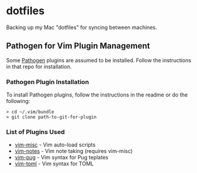 # dotfiles

Backing up my Mac "dotfiles" for syncing between machines.

## Pathogen for Vim Plugin Management

Some [Pathogen](https://github.com/tpope/vim-pathogen) plugins are assumed to be
installed. Follow the instructions in that repo for installation. 

### Pathogen Plugin Installation

To install Pathogen plugins, follow the instructions in the readme or do the
following:

```
> cd ~/.vim/bundle
> git clone path-to-git-for-plugin
```

### List of Plugins Used

* [vim-misc](https://github.com/xolox/vim-misc) - Vim auto-load scripts
* [vim-notes](https://github.com/xolox/vim-notes) - Vim note taking (requires
vim-misc)
* [vim-pug](https://github.com/digitaltoad/vim-pug) - Vim syntax for Pug teplates
* [vim-toml](https://github.com/cespare/vim-toml) - Vim syntax for TOML
